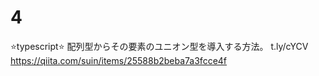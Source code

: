 # 4

⭐️typescript⭐️
配列型からその要素のユニオン型を導入する方法。
t.ly/cYCV
https://qiita.com/suin/items/25588b2beba7a3fcce4f

